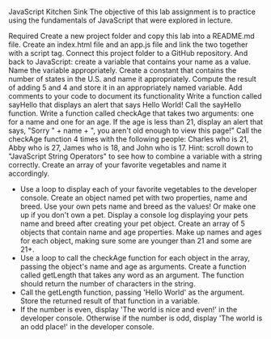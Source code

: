 JavaScript Kitchen Sink
The objective of this lab assignment is to practice using the fundamentals of JavaScript that were explored in lecture.

Required
Create a new project folder and copy this lab into a README.md file.
Create an index.html file and an app.js file and link the two together with a script tag.
Connect this project folder to a GitHub repository.
And back to JavaScript: create a variable that contains your name as a value.
Name the variable appropriately.
Create a constant that contains the number of states in the U.S. and name it appropriately.
Compute the result of adding 5 and 4 and store it in an appropriately named variable.
Add comments to your code to document its functionality
Write a function called sayHello that displays an alert that says Hello World!
Call the sayHello function.
Write a function called checkAge that takes two arguments: one for a name and one for an age. If the age is less than 21, display an alert that says, "Sorry " + name + ", you aren't old enough to view this page!"
Call the checkAge function 4 times with the following people: Charles who is 21, Abby who is 27, James who is 18, and John who is 17.
Hint: scroll down to "JavaScript String Operators" to see how to combine a variable with a string correctly.
Create an array of your favorite vegetables and name it accordingly.

- Use a loop to display each of your favorite vegetables to the developer console.
  Create an object named pet with two properties, name and breed. Use your own pets name and breed as the values! Or make one up if you don't own a pet.
  Display a console log displaying your pets name and breed after creating your pet object.
  Create an array of 5 objects that contain name and age properties. Make up names and ages for each object, making sure some are younger than 21 and some are 21+.
- Use a loop to call the checkAge function for each object in the array, passing the object's name and age as arguments.
  Create a function called getLength that takes any word as an argument. The function should return the number of characters in the string.
- Call the getLength function, passing 'Hello World' as the argument. Store the returned result of that function in a variable.
- If the number is even, display 'The world is nice and even!' in the developer console. Otherwise if the number is odd, display 'The world is an odd place!' in the developer console.
